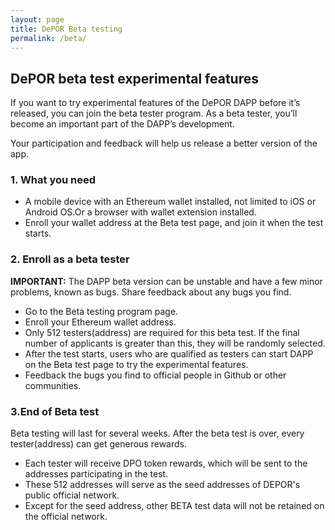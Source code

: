 ```yaml
---
layout: page
title: DePOR Beta testing
permalink: /beta/
---
```


## DePOR beta test experimental features

If you want to try experimental features of the DePOR DAPP before it’s released, you can join the beta tester program. As a beta tester, you’ll become an important part of the DAPP’s development.

Your participation and feedback will help us release a better version of the app.

### 1. What you need
- A mobile device with an Ethereum wallet installed, not limited to iOS or Android OS.Or a browser with wallet extension installed.
- Enroll your wallet address at the Beta test page, and join it when the test starts.

### 2. Enroll as a beta tester
**IMPORTANT:** The DAPP beta version can be unstable and have a few minor problems, known as bugs. Share feedback about any bugs you find.
- Go to the Beta testing program page.
- Enroll your Ethereum wallet address.
- Only 512 testers(address) are required for this beta test. If the final number of applicants is greater than this, they will be randomly selected.
- After the test starts, users who are qualified as testers can start DAPP on the Beta test page to try the experimental features.
- Feedback the bugs you find to official people in Github or other communities.

### 3.End of Beta test
Beta testing will last for several weeks. After the beta test is over, every tester(address) can get generous rewards.
- Each tester will receive DPO token rewards, which will be sent to the addresses participating in the test.
- These 512 addresses will serve as the seed addresses of DEPOR's public official network.
- Except for the seed address, other BETA test data will not be retained on the official network.
